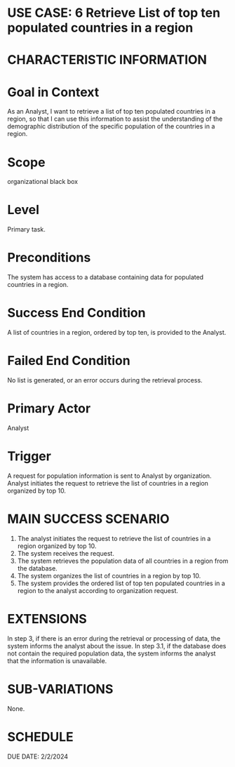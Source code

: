 USE CASE: 6 Retrieve List of top ten populated countries in a region
================================================================================

CHARACTERISTIC INFORMATION
=================================

Goal in Context
===================

As an Analyst, I want to retrieve a list of top ten populated countries in a region, so that I can use this information to assist the understanding of the demographic distribution of the specific population of the countries in a region.

Scope
==========
 
organizational black box

Level
==========

Primary task.

Preconditions
=================

The system has access to a database containing data for populated countries in a region.

Success End Condition
=========================

A list of countries in a region, ordered by top ten, is provided to the Analyst.

Failed End Condition
======================

No list is generated, or an error occurs during the retrieval process.

Primary Actor
=================

Analyst 

Trigger
============

A request for population information is sent to Analyst by organization. Analyst initiates the request to retrieve the list of countries in a region organized by top 10.

MAIN SUCCESS SCENARIO
==========================

1. The analyst initiates the request to retrieve the list of countries in a region organized by top 10.
2. The system receives the request.
3. The system retrieves the population data of all countries in a region from the database.
4. The system organizes the list of countries in a region by top 10.
5. The system provides the ordered list of top ten populated countries in a region to the analyst according to organization request. 

EXTENSIONS
================

In step 3, if there is an error during the retrieval or processing of data, the system informs the analyst about the issue.
In step 3.1, if the database does not contain the required population data, the system informs the analyst that the information is unavailable.

SUB-VARIATIONS
====================

None.

SCHEDULE
================

DUE DATE: 2/2/2024
